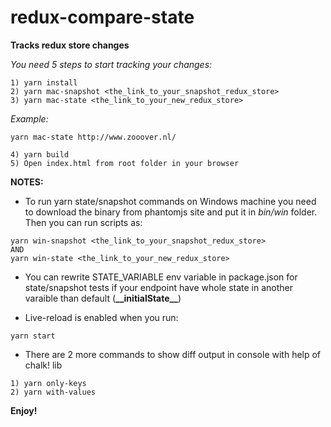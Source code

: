 # redux-compare-state
**Tracks redux store changes**

_You need 5 steps to start tracking your changes:_
```
1) yarn install
2) yarn mac-snapshot <the_link_to_your_snapshot_redux_store>
3) yarn mac-state <the_link_to_your_new_redux_store>
```
*Example:*
```
yarn mac-state http://www.zooover.nl/
```

```
4) yarn build
5) Open index.html from root folder in your browser
```

**NOTES:**

- To run yarn state/snapshot commands on Windows machine you need to download the binary from phantomjs site and put it in *bin/win* folder.
Then you can run scripts as:
```
yarn win-snapshot <the_link_to_your_snapshot_redux_store>
AND
yarn win-state <the_link_to_your_new_redux_store>
```

- You can rewrite STATE_VARIABLE env variable in package.json for state/snapshot tests if your endpoint have whole state in another varaible than default (**\_\_initialState\_\_**)

- Live-reload is enabled when you run:
```
yarn start
```

- There are 2 more commands to show diff output in console with help of chalk! lib

```
1) yarn only-keys
2) yarn with-values
```

**Enjoy!**
